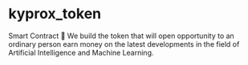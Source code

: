 # kyprox_token
Smart Contract 🚀
We build the token that will open opportunity to an ordinary person earn money on the latest developments in the field of Artificial Intelligence and Machine Learning.
